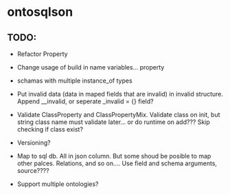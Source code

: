 # ontosqlson



## TODO:
- Refactor Property

- Change usage of build in name variables... property

- schamas with multiple instance_of types

- Put invalid data (data in maped fields that are invalid) in invalid structure. Append __invalid, or seperate _invalid = {} field?

- Validate ClassProperty and ClassPropertyMix. Validate class on init, but string class name must validate later... or do runtime on add??? Skip checking if class exist?

- Versioning?

- Map to sql db. All in json column. But some shoud be posible to map other palces. Relations, and so on....  Use field and schema arguments, source????

- Support multiple ontologies?
